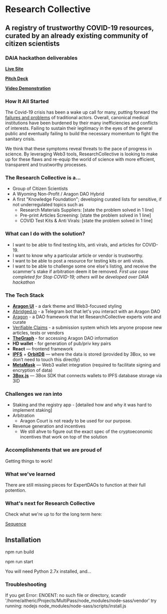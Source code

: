 # Research Collective

## A registry of trustworthy COVID-19 resources, curated by an already existing community of citizen scientists

### DAIA hackathon deliverables

**[Live Site](https://researchcollective)**

**[Pitch Deck](https://docs.google.com/presentation/d/16ukIjYRFOGal9BN4aYr942aYr1-9kDYrHVlPd_D6Yoc)**

**[Video Demonstration](https://youtu.be/B84uNKVqWOY)**

### How It All Started

The Covid-19 crisis has been a wake up call for many, putting forward the [failures and problems](https://www.notion.so/Problems-5f4b49430daa479bad4d63407559adb0) of traditional actors. Overall, canonical medical institutions have been burdened by their many inefficiencies and conflicts of interests. Failing to sustain their legitimacy in the eyes of the general public and eventually failing to build the necessary momentum to fight the sanitary crisis. 

We think that these symptoms reveal threats to the pace of progress in science. By leveraging Web3 tools, ResearchCollective is looking to make up for these flaws and re-equip the world of science with more efficient, transparent and trustworthy processes.


### **The Research Collective is a...**

- Group of Citizen Scientists
- A Wyoming Non-Profit / Aragon DAO Hybrid
- A first "Knowledge Foundation"; developing curated lists for sensitive, if not underregulated topics such as
    - Research Materials Suppliers: [state the problem solved in 1 line]
    - Pre-print Articles Screening: [state the problem solved in 1 line]
    - COVID Test Kits & Anti Virals: [state the problem solved in 1 line]
    

### What can I do with the solution?

- I want to be able to find testing kits, anti virals, and articles for COVID-19.
- I want to know why a particular article or vendor is trustworthy.
- I want to be able to post a resource for testing kits or anti virals.
- I want to be able to challenge some one else's listing, and receive the scammer's stake if arbitration deem it be removed. *First use case completed for Stop COVID-19; others will be developed over DAIA hackathon*

### The Tech Stack

- **[Aragon UI](https://ui.aragon.org/)** - a dark theme and Web3-focused styling
- [Abridged.io](https://www.abridged.io/) - a Telegram bot that let's you interact with an Aragon DAO
- [Aragon](https://aragon.org/) - a DAO framework that let ResearchCollective experts vote and curate
- [Verifiable Claims](https://www.w3.org/TR/vc-data-model/) - a submission system which lets anyone propose new articles, tests or vendors
- **[TheGraph](https://thegraph.com/explorer/subgraph/protofire/aragon)** - for accessing Aragon DAO information
- **HD wallet** - for generation of pub/priv key pairs
- **React** — frontend framework
- **[IPFS](https://ipfs.io/)** + **[OrbitDB](https://orbitdb.org/)** — where the data is stored (provided by 3Box, so we don’t need to touch this directly)
- **[MetaMask](https://metamask.io/)** — Web3 wallet integration (required to facilitate signing and encryption of data)
- **[3Box.js](https://docs.3box.io/build/web-apps)** — 3Box SDK that connects wallets to IPFS database storage via 3ID

### Challenges we ran into

- Staking and the registry app - [detailed how and why it was hard to implement staking]
- Arbitration
    - Aragon Court is not ready to be used for our purpose.
- Revenue generation and incentives
    - We still ahve to figure out the exact spec of the cryptoeconomic incentives that work on top of the solution

### Accomplishments that we are proud of

Getting things to work!

### What we've learned

There are still missing pieces for ExpertDAOs to function at their full potention.

### What's next for Research Collective

Check what we're up to for the long term here:

[Sequence](https://www.notion.so/Sequence-358e3c69407a4c1eba72dd9d59987b29)

## Installation
npm run build

npm run start

You will need Python 2.7x installed, and...

### Troubleshooting
If you get Error: ENOENT: no such file or directory, scandir '/home/aitheric/Projects/MultiPass/node_modules/node-sass/vendor'
try running: nodejs node_modules/node-sass/scripts/install.js
